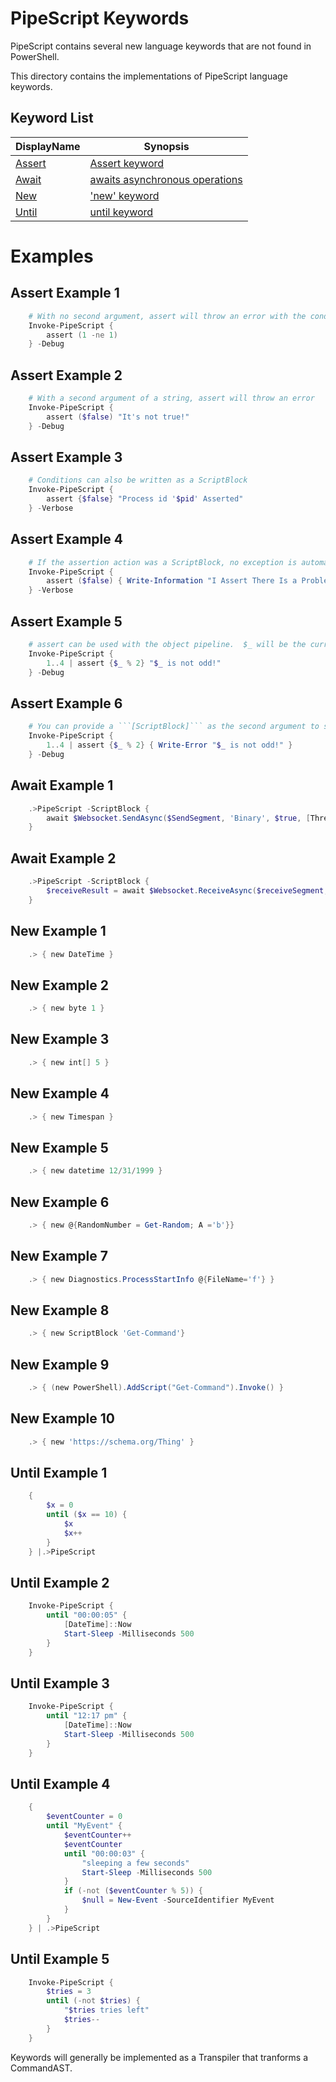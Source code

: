 # PipeScript Keywords

PipeScript contains several new language keywords that are not found in PowerShell.

This directory contains the implementations of PipeScript language keywords.

## Keyword List


|DisplayName             |Synopsis                                       |
|------------------------|-----------------------------------------------|
|[Assert](Assert.psx.ps1)|[Assert keyword](Assert.psx.ps1)               |
|[Await](Await.psx.ps1)  |[awaits asynchronous operations](Await.psx.ps1)|
|[New](New.psx.ps1)      |['new' keyword](New.psx.ps1)                   |
|[Until](Until.psx.ps1)  |[until keyword](Until.psx.ps1)                 |



# Examples

## Assert Example 1


~~~PowerShell
    # With no second argument, assert will throw an error with the condition of the assertion.
    Invoke-PipeScript {
        assert (1 -ne 1)
    } -Debug
~~~

## Assert Example 2


~~~PowerShell
    # With a second argument of a string, assert will throw an error
    Invoke-PipeScript {
        assert ($false) "It's not true!"
    } -Debug
~~~

## Assert Example 3


~~~PowerShell
    # Conditions can also be written as a ScriptBlock
    Invoke-PipeScript {
        assert {$false} "Process id '$pid' Asserted"
    } -Verbose
~~~

## Assert Example 4


~~~PowerShell
    # If the assertion action was a ScriptBlock, no exception is automatically thrown
    Invoke-PipeScript {
        assert ($false) { Write-Information "I Assert There Is a Problem"}
    } -Verbose
~~~

## Assert Example 5


~~~PowerShell
    # assert can be used with the object pipeline.  $_ will be the current object.
    Invoke-PipeScript {
        1..4 | assert {$_ % 2} "$_ is not odd!"
    } -Debug
~~~

## Assert Example 6


~~~PowerShell
    # You can provide a ```[ScriptBlock]``` as the second argument to see each failure
    Invoke-PipeScript {
        1..4 | assert {$_ % 2} { Write-Error "$_ is not odd!" }
    } -Debug
~~~

## Await Example 1


~~~PowerShell
    .>PipeScript -ScriptBlock {
        await $Websocket.SendAsync($SendSegment, 'Binary', $true, [Threading.CancellationToken]::new($false))
    }
~~~

## Await Example 2


~~~PowerShell
    .>PipeScript -ScriptBlock {
        $receiveResult = await $Websocket.ReceiveAsync($receiveSegment, [Threading.CancellationToken]::new($false))
    }
~~~

## New Example 1


~~~PowerShell
    .> { new DateTime }
~~~

## New Example 2


~~~PowerShell
    .> { new byte 1 }
~~~

## New Example 3


~~~PowerShell
    .> { new int[] 5 }
~~~

## New Example 4


~~~PowerShell
    .> { new Timespan }
~~~

## New Example 5


~~~PowerShell
    .> { new datetime 12/31/1999 }
~~~

## New Example 6


~~~PowerShell
    .> { new @{RandomNumber = Get-Random; A ='b'}}
~~~

## New Example 7


~~~PowerShell
    .> { new Diagnostics.ProcessStartInfo @{FileName='f'} }
~~~

## New Example 8


~~~PowerShell
    .> { new ScriptBlock 'Get-Command'}
~~~

## New Example 9


~~~PowerShell
    .> { (new PowerShell).AddScript("Get-Command").Invoke() }
~~~

## New Example 10


~~~PowerShell
    .> { new 'https://schema.org/Thing' }
~~~

## Until Example 1


~~~PowerShell
    {
        $x = 0
        until ($x == 10) {
            $x            
            $x++
        }        
    } |.>PipeScript
~~~

## Until Example 2


~~~PowerShell
    Invoke-PipeScript {
        until "00:00:05" {
            [DateTime]::Now
            Start-Sleep -Milliseconds 500
        } 
    }
~~~

## Until Example 3


~~~PowerShell
    Invoke-PipeScript {
        until "12:17 pm" {
            [DateTime]::Now
            Start-Sleep -Milliseconds 500
        } 
    }
~~~

## Until Example 4


~~~PowerShell
    {
        $eventCounter = 0
        until "MyEvent" {
            $eventCounter++
            $eventCounter
            until "00:00:03" {
                "sleeping a few seconds"
                Start-Sleep -Milliseconds 500
            }
            if (-not ($eventCounter % 5)) {
                $null = New-Event -SourceIdentifier MyEvent
            }
        }
    } | .>PipeScript
~~~

## Until Example 5


~~~PowerShell
    Invoke-PipeScript {
        $tries = 3
        until (-not $tries) {
            "$tries tries left"
            $tries--            
        }
    }
~~~



Keywords will generally be implemented as a Transpiler that tranforms a CommandAST.

